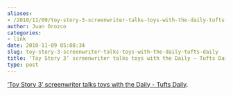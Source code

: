 ```yaml
---
aliases:
- /2010/11/09/toy-story-3-screenwriter-talks-toys-with-the-daily-tufts-daily/
author: Juan Orozco
categories:
- link
date: 2010-11-09 05:08:34
slug: toy-story-3-screenwriter-talks-toys-with-the-daily-tufts-daily
title: ‘Toy Story 3’ screenwriter talks toys with the Daily – Tufts Daily
type: post
---
```


[‘Toy Story 3’ screenwriter talks toys with the Daily - Tufts Daily][1].

[1]: http://www.tuftsdaily.com/toy-story-3-screenwriter-talks-toys-with-the-daily-1.2394094
